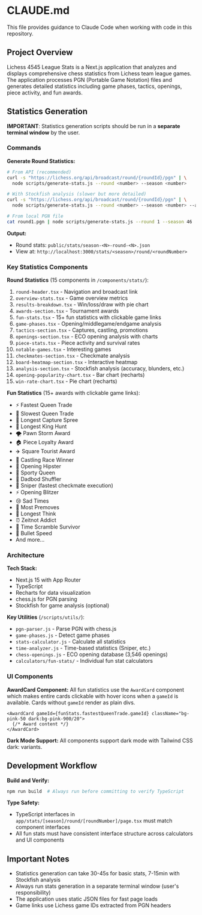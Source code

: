 # CLAUDE.md

This file provides guidance to Claude Code when working with code in this repository.

## Project Overview

Lichess 4545 League Stats is a Next.js application that analyzes and displays comprehensive chess statistics from Lichess team league games. The application processes PGN (Portable Game Notation) files and generates detailed statistics including game phases, tactics, openings, piece activity, and fun awards.

## Statistics Generation

**IMPORTANT**: Statistics generation scripts should be run in a **separate terminal window** by the user.

### Commands

**Generate Round Statistics:**
```bash
# From API (recommended)
curl -s "https://lichess.org/api/broadcast/round/{roundId}/pgn" | \
  node scripts/generate-stats.js --round <number> --season <number>

# With Stockfish analysis (slower but more detailed)
curl -s "https://lichess.org/api/broadcast/round/{roundId}/pgn" | \
  node scripts/generate-stats.js --round <number> --season <number> --analyze

# From local PGN file
cat round1.pgn | node scripts/generate-stats.js --round 1 --season 46
```

**Output:**
- Round stats: `public/stats/season-<N>-round-<N>.json`
- View at: `http://localhost:3000/stats/<season>/round/<roundNumber>`

### Key Statistics Components

**Round Statistics** (15 components in `/components/stats/`):
1. `round-header.tsx` - Navigation and broadcast link
2. `overview-stats.tsx` - Game overview metrics
3. `results-breakdown.tsx` - Win/loss/draw with pie chart
4. `awards-section.tsx` - Tournament awards
5. `fun-stats.tsx` - 15+ fun statistics with clickable game links
6. `game-phases.tsx` - Opening/middlegame/endgame analysis
7. `tactics-section.tsx` - Captures, castling, promotions
8. `openings-section.tsx` - ECO opening analysis with charts
9. `piece-stats.tsx` - Piece activity and survival rates
10. `notable-games.tsx` - Interesting games
11. `checkmates-section.tsx` - Checkmate analysis
12. `board-heatmap-section.tsx` - Interactive heatmap
13. `analysis-section.tsx` - Stockfish analysis (accuracy, blunders, etc.)
14. `opening-popularity-chart.tsx` - Bar chart (recharts)
15. `win-rate-chart.tsx` - Pie chart (recharts)

**Fun Statistics** (15+ awards with clickable game links):
- ⚡ Fastest Queen Trade
- 🐌 Slowest Queen Trade
- 🔪 Longest Capture Spree
- 👑 Longest King Hunt
- 🌪️ Pawn Storm Award
- 🏠 Piece Loyalty Award
- ✈️ Square Tourist Award
- 🏁 Castling Race Winner
- 🎩 Opening Hipster
- 👸 Sporty Queen
- 👑 Dadbod Shuffler
- 🎯 Sniper (fastest checkmate execution)
- ⚡ Opening Blitzer
- 😢 Sad Times
- 🤖 Most Premoves
- 🤔 Longest Think
- ⏰ Zeitnot Addict
- 🏃 Time Scramble Survivor
- 💨 Bullet Speed
- And more...

### Architecture

**Tech Stack:**
- Next.js 15 with App Router
- TypeScript
- Recharts for data visualization
- chess.js for PGN parsing
- Stockfish for game analysis (optional)

**Key Utilities** (`/scripts/utils/`):
- `pgn-parser.js` - Parse PGN with chess.js
- `game-phases.js` - Detect game phases
- `stats-calculator.js` - Calculate all statistics
- `time-analyzer.js` - Time-based statistics (Sniper, etc.)
- `chess-openings.js` - ECO opening database (3,546 openings)
- `calculators/fun-stats/` - Individual fun stat calculators

### UI Components

**AwardCard Component:**
All fun statistics use the `AwardCard` component which makes entire cards clickable with hover icons when a `gameId` is available. Cards without `gameId` render as plain divs.

```tsx
<AwardCard gameId={funStats.fastestQueenTrade.gameId} className="bg-pink-50 dark:bg-pink-900/20">
  {/* Award content */}
</AwardCard>
```

**Dark Mode Support:**
All components support dark mode with Tailwind CSS dark: variants.

## Development Workflow

**Build and Verify:**
```bash
npm run build  # Always run before committing to verify TypeScript
```

**Type Safety:**
- TypeScript interfaces in `app/stats/[season]/round/[roundNumber]/page.tsx` must match component interfaces
- All fun stats must have consistent interface structure across calculators and UI components

## Important Notes

- Statistics generation can take 30-45s for basic stats, 7-15min with Stockfish analysis
- Always run stats generation in a separate terminal window (user's responsibility)
- The application uses static JSON files for fast page loads
- Game links use Lichess game IDs extracted from PGN headers
